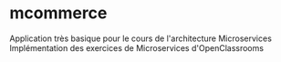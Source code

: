 # mcommerce
Application très basique pour le cours de l'architecture Microservices
Implémentation des exercices de  Microservices d'OpenClassrooms
